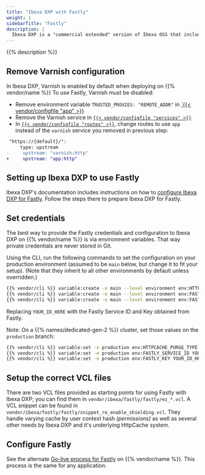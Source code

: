 ```yaml
---
title: "Ibexa DXP with Fastly"
weight: 1
sidebarTitle: "Fastly"
description: |
  Ibexa DXP is a "commercial extended" version of Ibexa OSS that includes, among other things, support for push-based purging on the Fastly CDN.
---
```


{{% description %}}

## Remove Varnish configuration

In Ibexa DXP, Varnish is enabled by default when deploying on {{% vendor/name %}}
To use Fastly, Varnish must be disabled:

 - Remove environment variable `TRUSTED_PROXIES: "REMOTE_ADDR"` in [`{{< vendor/configfile "app" >}}](https://github.com/ezsystems/ezplatform/blob/master/.platform.app.yaml)
 - Remove the Varnish service in [`{{< vendor/configfile "services" >}}`](https://github.com/ezsystems/ezplatform/blob/master/.platform/services.yaml)
 - In [`{{< vendor/configfile "routes" >}}`](https://github.com/ezsystems/ezplatform/blob/master/.platform/routes.yaml),
   change routes to use `app` instead of the `varnish` service you removed in previous step:

```diff
 "https://{default}/":
     type: upstream
-     upstream: "varnish:http"
+     upstream: "app:http"
```

## Setting up Ibexa DXP to use Fastly

Ibexa DXP's documentation includes instructions on how to [configure Ibexa DXP for Fastly](https://doc.ibexa.co/en/latest/infrastructure_and_maintenance/cache/http_cache/reverse_proxy/#using-varnish-or-fastly).
Follow the steps there to prepare Ibexa DXP for Fastly.

## Set credentials

The best way to provide the Fastly credentials and configuration to Ibexa DXP on {{% vendor/name %}} is via environment variables.
That way private credentials are never stored in Git.

Using the CLI, run the following commands to set the configuration on your production environment
(assumed to be `main` below, but change it to fit your setup).
(Note that they inherit to all other environments by default unless overridden.)

```bash
{{% vendor/cli %}} variable:create -e main --level environment env:HTTPCACHE_PURGE_TYPE --value 'fastly'
{{% vendor/cli %}} variable:create -e main --level environment env:FASTLY_SERVICE_ID --value 'YOUR_ID_HERE'
{{% vendor/cli %}} variable:create -e main --level environment env:FASTLY_KEY --value 'YOUR_ID_HERE'
```

Replacing `YOUR_ID_HERE` with the Fastly Service ID and Key obtained from Fastly.

Note: On a {{% names/dedicated-gen-2 %}} cluster, set those values on the `production` branch:

```bash
{{% vendor/cli %}} variable:set -e production env:HTTPCACHE_PURGE_TYPE fastly
{{% vendor/cli %}} variable:set -e production env:FASTLY_SERVICE_ID YOUR_ID_HERE
{{% vendor/cli %}} variable:set -e production env:FASTLY_KEY YOUR_ID_HERE
```

## Setup the correct VCL files

There are two VCL files provided as starting points for using Fastly with Ibexa DXP;
you can find them in `vendor/ibexa/fastly/fastly/ez_*.vcl`.
A VCL snippet can be found in `vendor/ibexa/fastly/fastly/snippet_re_enable_shielding.vcl`.
They handle varying cache by user context hash _(permissions)_
as well as several other needs by Ibexa DXP and it's underlying HttpCache system.


## Configure Fastly

See the alternate [Go-live process for Fastly](/domains/cdn/_index.md#client-authenticated-tls) on {{% vendor/name %}}.
This process is the same for any application.
